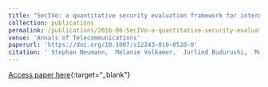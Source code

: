 ```yaml
---
title: "SecIVo: a quantitative security evaluation framework for internet voting schemes"
collection: publications
permalink: /publications/2016-06-SecIVo-a-quantitative-security-evaluation-framework-for-internet-voting-schemes
venue: 'Annals of Telecommunications'
paperurl: 'https://doi.org/10.1007/s12243-016-0520-0'
citation: ' Stephan Neumann,  Melanie Volkamer,  Jurlind Budurushi,  Marco Prandini, &quot;SecIVo: a quantitative security evaluation framework for internet voting schemes.&quot; Annals of Telecommunications'
---
```

[Access paper here](https://doi.org/10.1007/s12243-016-0520-0){:target="_blank"}
